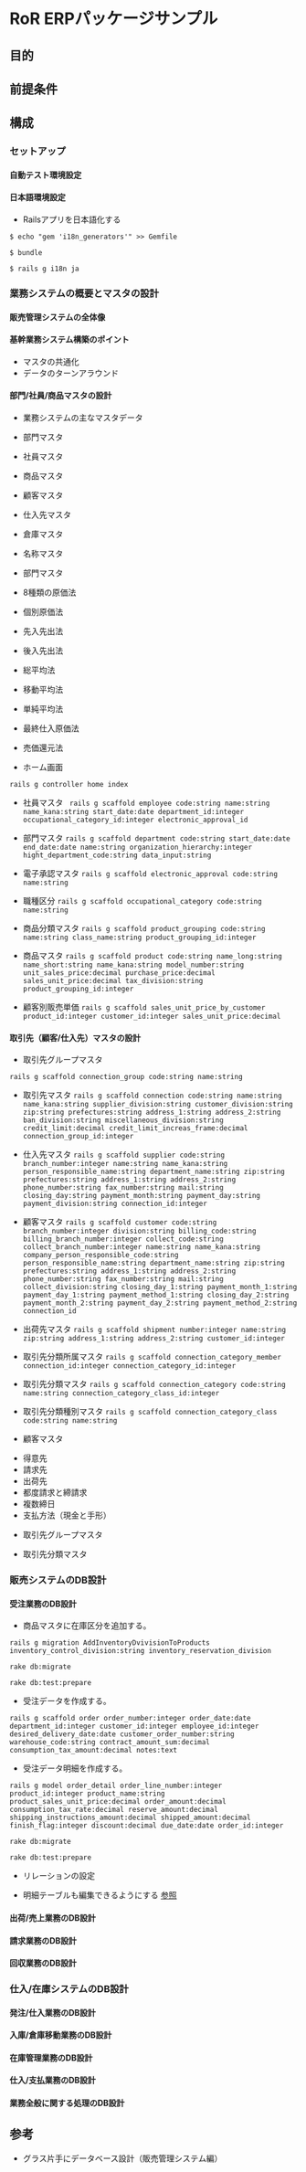 # RoR ERPパッケージサンプル
## 目的
## 前提条件
## 構成
### セットアップ
#### 自動テスト環境設定
#### 日本語環境設定
* Railsアプリを日本語化する

 `$ echo "gem 'i18n_generators'" >> Gemfile`

 `$ bundle`

 `$ rails g i18n ja`
 
### 業務システムの概要とマスタの設計

#### 販売管理システムの全体像

#### 基幹業務システム構築のポイント

+ マスタの共通化
+ データのターンアラウンド

#### 部門/社員/商品マスタの設計

+ 業務システムの主なマスタデータ
 + 部門マスタ
 + 社員マスタ
 + 商品マスタ
 + 顧客マスタ
 + 仕入先マスタ
 + 倉庫マスタ
 + 名称マスタ
+ 部門マスタ
+ 8種類の原価法
 + 個別原価法
 + 先入先出法
 + 後入先出法
 + 総平均法
 + 移動平均法
 + 単純平均法
 + 最終仕入原価法
 + 売価還元法

+ ホーム画面

`rails g controller home index`

+ 社員マスタ
`
rails g scaffold employee code:string name:string name_kana:string start_date:date department_id:integer occupational_category_id:integer electronic_approval_id`

+ 部門マスタ
`
rails g scaffold department code:string start_date:date end_date:date name:string organization_hierarchy:integer hight_department_code:string data_input:string
`

+ 電子承認マスタ
`
rails g scaffold electronic_approval code:string name:string
`

+ 職種区分
`
rails g scaffold occupational_category code:string name:string
`
+ 商品分類マスタ
`
rails g scaffold product_grouping code:string name:string class_name:string product_grouping_id:integer
`
+ 商品マスタ
`
rails g scaffold product code:string name_long:string name_short:string name_kana:string model_number:string unit_sales_price:decimal purchase_price:decimal sales_unit_price:decimal tax_division:string product_grouping_id:integer
`
+ 顧客別販売単価
`rails g scaffold sales_unit_price_by_customer product_id:integer customer_id:integer sales_unit_price:decimal`

#### 取引先（顧客/仕入先）マスタの設計

+ 取引先グループマスタ

`rails g scaffold connection_group code:string name:string`

+ 取引先マスタ
`
rails g scaffold connection code:string name:string name_kana:string supplier_division:string customer_division:string zip:string prefectures:string address_1:string address_2:string ban_division:string miscellaneous_division:string credit_limit:decimal credit_limit_increas_frame:decimal connection_group_id:integer
`
+ 仕入先マスタ
`
rails g scaffold supplier code:string branch_number:integer name:string name_kana:string person_responsible_name:string department_name:string zip:string prefectures:string address_1:string address_2:string phone_number:string fax_number:string mail:string closing_day:string payment_month:string payment_day:string payment_division:string connection_id:integer
`

+ 顧客マスタ
`
rails g scaffold customer code:string branch_number:integer division:string billing_code:string billing_branch_number:integer collect_code:string collect_branch_number:integer name:string name_kana:string company_person_responsible_code:string person_responsible_name:string department_name:string zip:string prefectures:string address_1:string address_2:string phone_number:string fax_number:string mail:string collect_division:string closing_day_1:string payment_month_1:string payment_day_1:string payment_method_1:string closing_day_2:string payment_month_2:string payment_day_2:string payment_method_2:string connection_id
`

+ 出荷先マスタ
`
rails g scaffold shipment number:integer name:string zip:string address_1:string address_2:string customer_id:integer
`

+ 取引先分類所属マスタ
`
rails g scaffold connection_category_member connection_id:integer connection_category_id:integer
`

+ 取引先分類マスタ
`
rails g scaffold connection_category code:string name:string connection_category_class_id:integer
`

+ 取引先分類種別マスタ
`
rails g scaffold connection_category_class code:string name:string
`

+ 顧客マスタ
 - 得意先
 - 請求先
 - 出荷先
 - 都度請求と締請求
 - 複数締日
 - 支払方法（現金と手形）

+ 取引先グループマスタ

+ 取引先分類マスタ

### 販売システムのDB設計

#### 受注業務のDB設計
+ 商品マスタに在庫区分を追加する。

`rails g migration AddInventoryDvivisionToProducts inventory_control_division:string inventory_reservation_division`

`rake db:migrate`

`rake db:test:prepare`

+ 受注データを作成する。

`rails g scaffold order order_number:integer order_date:date department_id:integer customer_id:integer employee_id:integer desired_delivery_date:date customer_order_number:string warehouse_code:string contract_amount_sum:decimal consumption_tax_amount:decimal notes:text`

+ 受注データ明細を作成する。

`rails g model order_detail order_line_number:integer product_id:integer product_name:string product_sales_unit_price:decimal order_amount:decimal consumption_tax_rate:decimal reserve_amount:decimal shipping_instructions_amount:decimal shipped_amount:decimal finish_flag:integer discount:decimal due_date:date order_id:integer`

`rake db:migrate`

`rake db:test:prepare`

+ リレーションの設定

+ 明細テーブルも編集できるようにする
[参照](http://www.tamurasouko.com/?p=1595)

#### 出荷/売上業務のDB設計

#### 請求業務のDB設計

#### 回収業務のDB設計

### 仕入/在庫システムのDB設計

#### 発注/仕入業務のDB設計

#### 入庫/倉庫移動業務のDB設計

#### 在庫管理業務のDB設計

#### 仕入/支払業務のDB設計

#### 業務全般に関する処理のDB設計

## 参考

+ グラス片手にデータベース設計（販売管理システム編）
